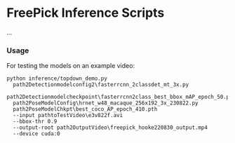 # FreePick Inference Scripts

...

### Usage
For testing the models on an example video:
```
python inference/topdown_demo.py 
  path2Detectionmodelconfig2\fasterrcnn_2classdet_mt_3x.py
  path2Detectionmodelcheckpoint\fasterrcnn2class_best_bbox_mAP_epoch_50.pth 
  path2PoseModelConfig\hrnet_w48_macaque_256x192_3x_230822.py 
  path2PoseModelChkpt\best_coco_AP_epoch_410.pth 
  --input pathtoTestVideo\e3v822f.avi 
  --bbox-thr 0.9 
  --output-root path2OutputVideo\freepick_hooke220830_output.mp4 
  --device cuda:0
```
